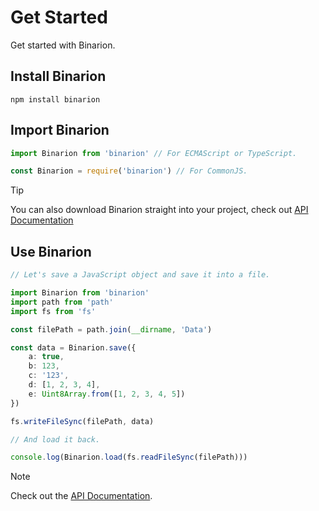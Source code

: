 # Get Started
Get started with Binarion.

##  Install Binarion

```
npm install binarion
```

## Import Binarion

```ts
import Binarion from 'binarion' // For ECMAScript or TypeScript.

const Binarion = require('binarion') // For CommonJS.
```

> [!TIP]
> You can also download Binarion straight into your project, check out [API Documentation](https://github.com/LmanTW/Binarion/blob/main/Documents/API.md#installation)

## Use Binarion

```ts
// Let's save a JavaScript object and save it into a file.

import Binarion from 'binarion'
import path from 'path'
import fs from 'fs'

const filePath = path.join(__dirname, 'Data')

const data = Binarion.save({
    a: true,
    b: 123,
    c: '123',
    d: [1, 2, 3, 4],
    e: Uint8Array.from([1, 2, 3, 4, 5])
})

fs.writeFileSync(filePath, data)

// And load it back.

console.log(Binarion.load(fs.readFileSync(filePath)))
```

> [!NOTE]
> Check out the [API Documentation](https://github.com/LmanTW/Binarion/blob/main/Documents/API.md).
